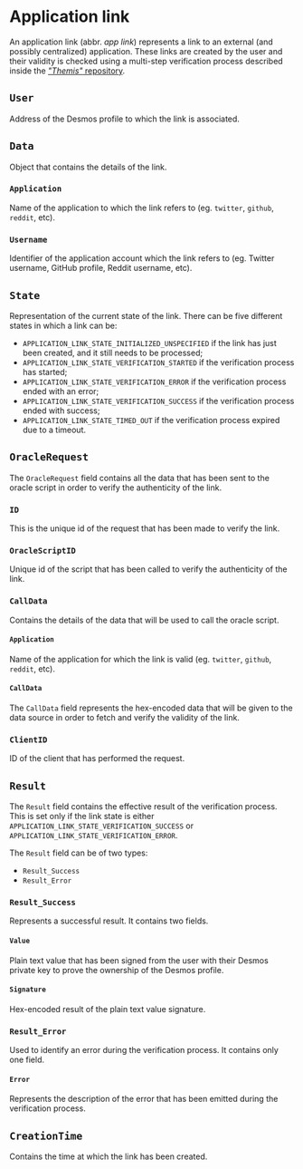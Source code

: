 # Application link
An application link (abbr. _app link_) represents a link to an external (and possibly centralized) application. These links are created by the user and their validity is checked using a multi-step verification process described inside the [_"Themis"_ repository](https://github.com/desmos-labs/themis). 

## `User`
Address of the Desmos profile to which the link is associated. 

## `Data`
Object that contains the details of the link. 

### `Application`
Name of the application to which the link refers to (eg. `twitter`, `github`, `reddit`, etc). 

### `Username`
Identifier of the application account which the link refers to (eg. Twitter username, GitHub profile, Reddit username, etc).

## `State`
Representation of the current state of the link. There can be five different states in which a link can be: 

- `APPLICATION_LINK_STATE_INITIALIZED_UNSPECIFIED` if the link has just been created, and it still needs to be processed; 
- `APPLICATION_LINK_STATE_VERIFICATION_STARTED` if the verification process has started; 
- `APPLICATION_LINK_STATE_VERIFICATION_ERROR` if the verification process ended with an error; 
- `APPLICATION_LINK_STATE_VERIFICATION_SUCCESS` if the verification process ended with success;
- `APPLICATION_LINK_STATE_TIMED_OUT` if the verification process expired due to a timeout. 

## `OracleRequest`
The `OracleRequest` field contains all the data that has been sent to the oracle script in order to verify the authenticity of the link. 

### `ID`
This is the unique id of the request that has been made to verify the link. 

### `OracleScriptID`
Unique id of the script that has been called to verify the authenticity of the link. 

### `CallData`
Contains the details of the data that will be used to call the oracle script. 

#### `Application`
Name of the application for which the link is valid (eg. `twitter`, `github`, `reddit`, etc). 

#### `CallData`
The `CallData` field represents the hex-encoded data that will be given to the data source in order to fetch and verify the validity of the link. 

### `ClientID`
ID of the client that has performed the request.

## `Result`
The `Result` field contains the effective result of the verification process. This is set only if the link state is either `APPLICATION_LINK_STATE_VERIFICATION_SUCCESS` or `APPLICATION_LINK_STATE_VERIFICATION_ERROR`. 

The `Result` field can be of two types: 
- `Result_Success`
- `Result_Error`

### `Result_Success`
Represents a successful result. It contains two fields. 

#### `Value`
Plain text value that has been signed from the user with their Desmos private key to prove the ownership of the Desmos profile. 

#### `Signature`
Hex-encoded result of the plain text value signature. 

### `Result_Error`
Used to identify an error during the verification process. It contains only one field.

#### `Error`
Represents the description of the error that has been emitted during the verification process.

## `CreationTime`
Contains the time at which the link has been created. 
